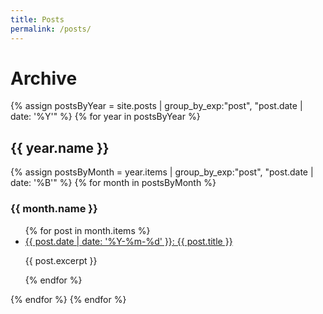```yaml
---
title: Posts
permalink: /posts/
---
```


<h1>Archive</h1>

{% assign postsByYear = site.posts | group_by_exp:"post", "post.date | date: '%Y'" %}
{% for year in postsByYear %}
  <h2>{{ year.name }}</h2>
  {% assign postsByMonth = year.items | group_by_exp:"post", "post.date | date: '%B'" %}
  {% for month in postsByMonth %}
  <h3>{{ month.name }}</h3>
  <ul>
    {% for post in month.items %}
      <li>
        <a href="{{ post.url }}">{{ post.date | date: '%Y-%m-%d' }}: {{ post.title }}</a>
        <p>{{ post.excerpt }}</p>
      </li>
    {% endfor %}
  </ul>
  {% endfor %}
{% endfor %}
